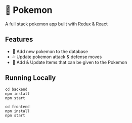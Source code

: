 # 🐡 Pokemon 
A full stack pokemon app built with Redux & React 

## Features 
- 🐡 Add new pokemon to the database 
- 💦 Update pokemon attack & defense moves 
- 🍭 Add & Update Items that can be given to the Pokemon

## Running Locally 
```
cd backend 
npm install 
npm start

cd frontend
npm install
npm start
```